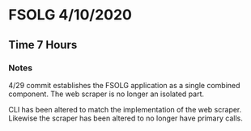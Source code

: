 # FSOLG 4/10/2020
## Time 7 Hours

### Notes
4/29 commit establishes the FSOLG application as a single combined component. The web scraper is no longer an isolated part.

CLI has been altered to match the implementation of the web scraper. Likewise the scraper has been altered to no longer have primary calls.
